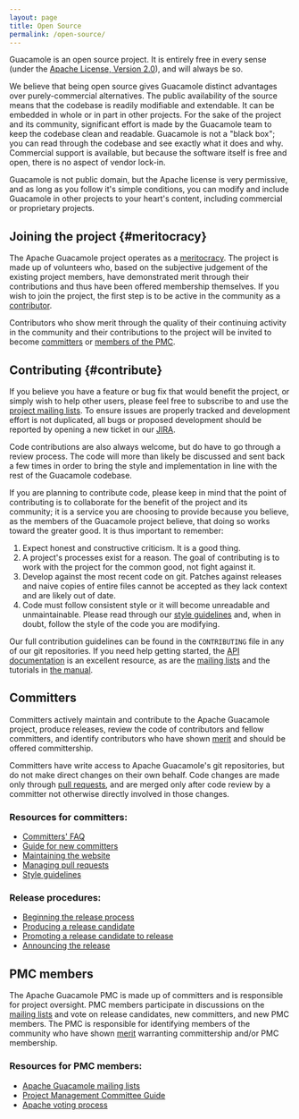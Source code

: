 ```yaml
---
layout: page 
title: Open Source
permalink: /open-source/
---
```


Guacamole is an open source project. It is entirely free in every sense (under
the [Apache License, Version 2.0](http://www.apache.org/licenses/LICENSE-2.0)),
and will always be so.

We believe that being open source gives Guacamole distinct advantages over
purely-commercial alternatives. The public availability of the source means
that the codebase is readily modifiable and extendable. It can be embedded in
whole or in part in other projects. For the sake of the project and its
community, significant effort is made by the Guacamole team to keep the
codebase clean and readable. Guacamole is not a "black box"; you can read
through the codebase and see exactly what it does and why. Commercial support
is available, but because the software itself is free and open, there is no
aspect of vendor lock-in.

Guacamole is not public domain, but the Apache license is very permissive, and
as long as you follow it's simple conditions, you can modify and include
Guacamole in other projects to your heart's content, including commercial or
proprietary projects.

Joining the project {#meritocracy}
----------------------------------

The Apache Guacamole project operates as a
[meritocracy](http://apache.org/foundation/how-it-works.html#meritocracy). The
project is made up of volunteers who, based on the subjective judgement of the
existing project members, have demonstrated merit through their contributions
and thus have been offered membership themselves. If you wish to join the
project, the first step is to be active in the community as a
[contributor](#contribute).

Contributors who show merit through the quality of their continuing activity in
the community and their contributions to the project will be invited to become
[committers](#committers) or [members of the PMC](#pmc-members).

Contributing {#contribute}
-----------------

If you believe you have a feature or bug fix that would benefit the project, or
simply wish to help other users, please feel free to subscribe to and use the
[project mailing lists](/support/#mailing-lists). To ensure issues are properly
tracked and development effort is not duplicated, all bugs or proposed
development should be reported by opening a new ticket in our
[JIRA](https://issues.apache.org/jira/browse/GUACAMOLE/).

Code contributions are also always welcome, but do have to go through a review
process. The code will more than likely be discussed and sent back a few times
in order to bring the style and implementation in line with the rest of the
Guacamole codebase.

If you are planning to contribute code, please keep in mind that the point of
contributing is to collaborate for the benefit of the project and its
community; it is a service you are choosing to provide because you believe, as
the members of the Guacamole project believe, that doing so works toward the
greater good. It is thus important to remember:

1. Expect honest and constructive criticism. It is a good thing.
2. A project's processes exist for a reason. The goal of contributing is to
   work with the project for the common good, not fight against it.
3. Develop against the most recent code on git. Patches against releases and
   naive copies of entire files cannot be accepted as they lack context and
   are likely out of date.
4. Code must follow consistent style or it will become unreadable and
   unmaintainable. Please read through our [style guidelines](/guac-style/) and,
   when in doubt, follow the style of the code you are modifying.

Our full contribution guidelines can be found in the `CONTRIBUTING` file in any
of our git repositories. If you need help getting started, the [API
documentation](/api-documentation) is an excellent resource, as are the
[mailing lists](/support/#mailing-lists) and the tutorials in [the
manual](/doc/gug/).

Committers
----------

Committers actively maintain and contribute to the Apache Guacamole project,
produce releases, review the code of contributors and fellow committers, and
identify contributors who have shown [merit](#meritocracy) and should be
offered committership.

Committers have write access to Apache Guacamole's git repositories, but do not
make direct changes on their own behalf. Code changes are made only through
[pull requests](/pull-requests/), and are merged only after code review by
a committer not otherwise directly involved in those changes.

### Resources for committers:

* [Committers' FAQ](http://www.apache.org/dev/committers.html)
* [Guide for new committers](http://www.apache.org/dev/new-committers-guide.html)
* [Maintaining the website](https://github.com/apache/guacamole-website/blob/master/README.md)
* [Managing pull requests](/pull-requests/)
* [Style guidelines](/guac-style/)

### Release procedures:

* [Beginning the release process](/release-procedures-part1/)
* [Producing a release candidate](/release-procedures-part2/)
* [Promoting a release candidate to release](/release-procedures-part3/)
* [Announcing the release](/release-procedures-part4/)

PMC members
-----------

The Apache Guacamole PMC is made up of committers and is responsible for
project oversight. PMC members participate in discussions on the [mailing
lists](/support/#mailing-lists) and vote on release candidates, new committers,
and new PMC members. The PMC is responsible for identifying members of the
community who have shown [merit](#meritocracy) warranting committership and/or
PMC membership.

### Resources for PMC members:

* [Apache Guacamole mailing lists](/support/#mailing-lists)
* [Project Management Committee Guide](http://www.apache.org/dev/pmc.html)
* [Apache voting process](http://apache.org/foundation/voting.html)

